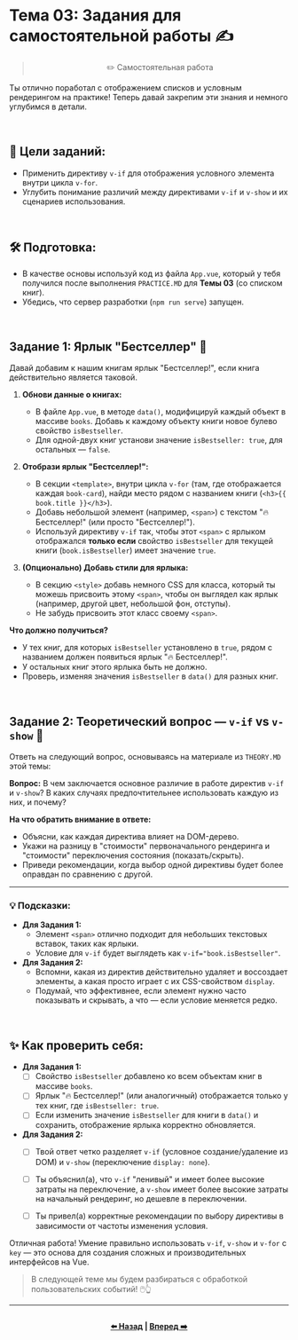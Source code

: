 # Тема 03: Задания для самостоятельной работы ✍️
> <p align=center> ✏️ Самостоятельная работа </p>

Ты отлично поработал с отображением списков и условным рендерингом на практике! Теперь давай закрепим эти знания и немного углубимся в детали.

<br>

## 🎯 Цели заданий:

* Применить директиву `v-if` для отображения условного элемента внутри цикла `v-for`.
* Углубить понимание различий между директивами `v-if` и `v-show` и их сценариев использования.

<br>

## 🛠️ Подготовка:

* В качестве основы используй код из файла `App.vue`, который у тебя получился после выполнения `PRACTICE.MD` для **Темы 03** (со списком книг).
* Убедись, что сервер разработки (`npm run serve`) запущен.

<br>


## Задание 1: Ярлык "Бестселлер" 🌟

Давай добавим к нашим книгам ярлык "Бестселлер!", если книга действительно является таковой.

1.  **Обнови данные о книгах:**
    * В файле `App.vue`, в методе `data()`, модифицируй каждый объект в массиве `books`. Добавь к каждому объекту книги новое булево свойство `isBestseller`.
    * Для одной-двух книг установи значение `isBestseller: true`, для остальных — `false`.

2.  **Отобрази ярлык "Бестселлер!":**
    * В секции `<template>`, внутри цикла `v-for` (там, где отображается каждая `book-card`), найди место рядом с названием книги (`<h3>{{ book.title }}</h3>`).
    * Добавь небольшой элемент (например, `<span>`) с текстом "🔥 Бестселлер!" (или просто "Бестселлер!").
    * Используй директиву `v-if` так, чтобы этот `<span>` с ярлыком отображался **только если** свойство `isBestseller` для текущей книги (`book.isBestseller`) имеет значение `true`.

3.  **(Опционально) Добавь стили для ярлыка:**
    * В секцию `<style>` добавь немного CSS для класса, который ты можешь присвоить этому `<span>`, чтобы он выглядел как ярлык (например, другой цвет, небольшой фон, отступы).
    * Не забудь присвоить этот класс своему `<span>`.

**Что должно получиться?**
* У тех книг, для которых `isBestseller` установлено в `true`, рядом с названием должен появиться ярлык "🔥 Бестселлер!".
* У остальных книг этого ярлыка быть не должно.
* Проверь, изменяя значения `isBestseller` в `data()` для разных книг.

<br>

## Задание 2: Теоретический вопрос — `v-if` vs `v-show` 🤔

Ответь на следующий вопрос, основываясь на материале из `THEORY.MD` этой темы:

**Вопрос:** В чем заключается основное различие в работе директив `v-if` и `v-show`? В каких случаях предпочтительнее использовать каждую из них, и почему?

**На что обратить внимание в ответе:**
* Объясни, как каждая директива влияет на DOM-дерево.
* Укажи на разницу в "стоимости" первоначального рендеринга и "стоимости" переключения состояния (показать/скрыть).
* Приведи рекомендации, когда выбор одной директивы будет более оправдан по сравнению с другой.

---
### 💡 Подсказки:

* **Для Задания 1:**
    * Элемент `<span>` отлично подходит для небольших текстовых вставок, таких как ярлыки.
    * Условие для `v-if` будет выглядеть как `v-if="book.isBestseller"`.
* **Для Задания 2:**
    * Вспомни, какая из директив действительно удаляет и воссоздает элементы, а какая просто играет с их CSS-свойством `display`.
    * Подумай, что эффективнее, если элемент нужно часто показывать и скрывать, а что — если условие меняется редко.

<br>

## ✨ Как проверить себя:

* **Для Задания 1:**
    * [ ] Свойство `isBestseller` добавлено ко всем объектам книг в массиве `books`.
    * [ ] Ярлык "🔥 Бестселлер!" (или аналогичный) отображается только у тех книг, где `isBestseller: true`.
    * [ ] Если изменить значение `isBestseller` для книги в `data()` и сохранить, отображение ярлыка корректно обновляется.

* **Для Задания 2:**
    * [ ] Твой ответ четко разделяет `v-if` (условное создание/удаление из DOM) и `v-show` (переключение `display: none`).
    * [ ] Ты объяснил(а), что `v-if` "ленивый" и имеет более высокие затраты на переключение, а `v-show` имеет более высокие затраты на начальный рендеринг, но дешевле в переключении.
    * [ ] Ты привел(а) корректные рекомендации по выбору директивы в зависимости от частоты изменения условия.



Отличная работа! Умение правильно использовать `v-if`, `v-show` и `v-for` с `key` — это основа для создания сложных и производительных интерфейсов на Vue.

> В следующей теме мы будем разбираться с обработкой пользовательских событий! 🖱️👆

---


<div align=center style="display:flex;justify-content:center;"> 

**[⬅️ Назад](./PRACTICE.md) | [Вперед ➡️](../04-event-handling/THEORY.md)** 

</div>